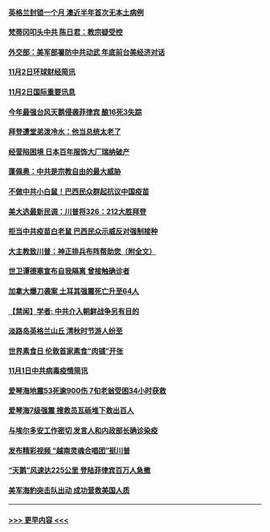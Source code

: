 #### [英格兰封锁一个月 澳近半年首次无本土病例](../pages/prog202/a102977332.md?t=11030051) 
#### [梵蒂冈叩头中共 陈日君：教宗疑受控](../pages/prog202/a102977294.md?t=11030051) 
#### [外交部：美军部署防中共动武 年底前台美经济对话](../pages/prog202/a102977291.md?t=11030051) 
#### [11月2日环球财经简讯](../pages/prog202/a102977284.md?t=11030051) 
#### [11月2日国际重要讯息](../pages/prog202/a102977179.md?t=11030051) 
#### [今年最强台风天鹅侵袭菲律宾 酿16死3失踪](../pages/prog202/a102977149.md?t=11030051) 
#### [拜登遭堂弟泼冷水：他当总统太老了](../pages/prog202/a102977150.md?t=11030051) 
#### [经营陷困境 日本百年服饰大厂瑞纳破产](../pages/prog202/a102977063.md?t=11030051) 
#### [蓬佩奥：中共是宗教自由的最大威胁](../pages/prog202/a102977053.md?t=11030051) 
#### [不做中共小白鼠！巴西民众群起抗议中国疫苗](../pages/prog202/a102977029.md?t=11030051) 
#### [美大选最新民调：川普将326：212大胜拜登](../pages/prog202/a102977003.md?t=11030051) 
#### [拒当中共疫苗白老鼠 巴西民众示威反对强制接种](../pages/prog202/a102976963.md?t=11030051) 
#### [大主教致川普：神正排兵布阵帮助您（附全文）](../pages/prog202/a102976938.md?t=11030051) 
#### [世卫谭德塞宣布自我隔离 曾接触确诊者](../pages/prog202/a102976924.md?t=11030051) 
#### [加拿大爆刀袭案 土耳其强震死亡升至64人](../pages/prog202/a102976844.md?t=11030051) 
#### [【禁闻】学者: 中共介入朝鲜战争另有目的](../pages/prog202/a102976801.md?t=11030051) 
#### [淡路岛英格兰山丘 清秋时节游人纷至](../pages/prog202/a102976805.md?t=11030051) 
#### [世界素食日 伦敦首家素食“肉铺”开张](../pages/prog202/a102976727.md?t=11030051) 
#### [11月1日中共病毒疫情简讯](../pages/prog202/a102976729.md?t=11030051) 
#### [爱琴海地震53死逾900伤 7旬老翁受困34小时获救](../pages/prog202/a102976671.md?t=11030051) 
#### [爱琴海7级强震 搜救员瓦砾堆下救出百人](../pages/prog202/a102976584.md?t=11030051) 
#### [与埃尔多安工作密切 发言人和内政部长确诊染疫](../pages/prog202/a102976556.md?t=11030051) 
#### [发布精彩视频 “越南灵魂合唱团”挺川普](../pages/prog202/a102976129.md?t=11030051) 
#### [“天鹅”风速达225公里 登陆菲律宾百万人急撤](../pages/prog202/a102976446.md?t=11030051) 
#### [美军海豹突击队出动 成功营救美国人质](../pages/prog202/a102976407.md?t=11030051) 

----
#### [ >>> 更早内容 <<< ](../indexes/prog202-earlier.md)
